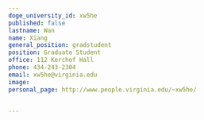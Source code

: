 ```yaml
---
doge_university_id: xw5he
published: false
lastname: Wan
name: Xiang
general_position: gradstudent
position: Graduate Student
office: 112 Kerchof Hall
phone: 434-243-2304
email: xw5he@virginia.edu
image:
personal_page: http://www.people.virginia.edu/~xw5he/


---
```

